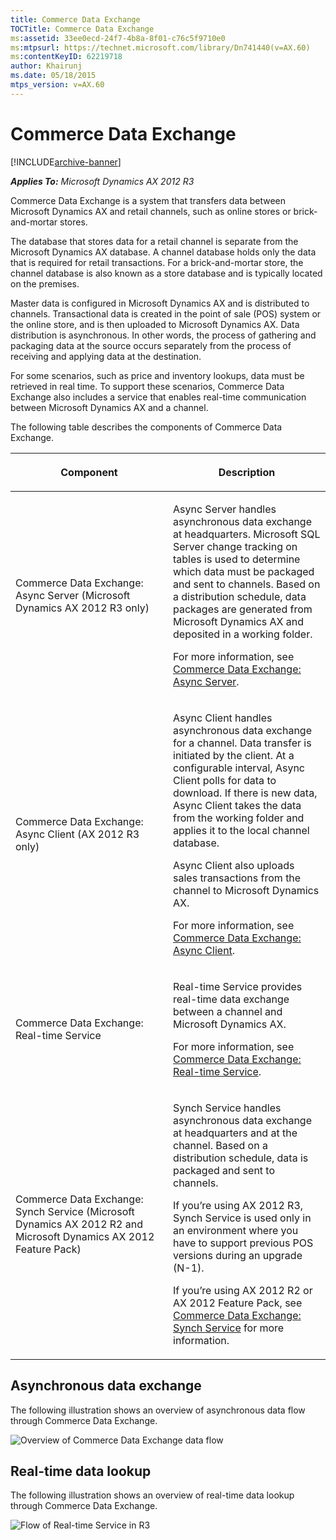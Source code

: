 ```yaml
---
title: Commerce Data Exchange
TOCTitle: Commerce Data Exchange
ms:assetid: 33ee0ecd-24f7-4b8a-8f01-c76c5f9710e0
ms:mtpsurl: https://technet.microsoft.com/library/Dn741440(v=AX.60)
ms:contentKeyID: 62219718
author: Khairunj
ms.date: 05/18/2015
mtps_version: v=AX.60
---
```


# Commerce Data Exchange 


[!INCLUDE[archive-banner](includes/archive-banner.md)]


_**Applies To:** Microsoft Dynamics AX 2012 R3_

Commerce Data Exchange is a system that transfers data between Microsoft Dynamics AX and retail channels, such as online stores or brick-and-mortar stores.

The database that stores data for a retail channel is separate from the Microsoft Dynamics AX database. A channel database holds only the data that is required for retail transactions. For a brick-and-mortar store, the channel database is also known as a store database and is typically located on the premises.

Master data is configured in Microsoft Dynamics AX and is distributed to channels. Transactional data is created in the point of sale (POS) system or the online store, and is then uploaded to Microsoft Dynamics AX. Data distribution is asynchronous. In other words, the process of gathering and packaging data at the source occurs separately from the process of receiving and applying data at the destination.

For some scenarios, such as price and inventory lookups, data must be retrieved in real time. To support these scenarios, Commerce Data Exchange also includes a service that enables real-time communication between Microsoft Dynamics AX and a channel.

The following table describes the components of Commerce Data Exchange.

<table>
<colgroup>
<col style="width: 50%" />
<col style="width: 50%" />
</colgroup>
<thead>
<tr class="header">
<th><p>Component</p></th>
<th><p>Description</p></th>
</tr>
</thead>
<tbody>
<tr class="odd">
<td><p>Commerce Data Exchange: Async Server (Microsoft Dynamics AX 2012 R3 only)</p></td>
<td><p>Async Server handles asynchronous data exchange at headquarters. Microsoft SQL Server change tracking on tables is used to determine which data must be packaged and sent to channels. Based on a distribution schedule, data packages are generated from Microsoft Dynamics AX and deposited in a working folder.</p>
<p>For more information, see <a href="commerce-data-exchange-async-server.md">Commerce Data Exchange: Async Server</a>.</p></td>
</tr>
<tr class="even">
<td><p>Commerce Data Exchange: Async Client (AX 2012 R3 only)</p></td>
<td><p>Async Client handles asynchronous data exchange for a channel. Data transfer is initiated by the client. At a configurable interval, Async Client polls for data to download. If there is new data, Async Client takes the data from the working folder and applies it to the local channel database.</p>
<p>Async Client also uploads sales transactions from the channel to Microsoft Dynamics AX.</p>
<p>For more information, see <a href="commerce-data-exchange-async-client.md">Commerce Data Exchange: Async Client</a>.</p></td>
</tr>
<tr class="odd">
<td><p>Commerce Data Exchange: Real-time Service</p></td>
<td><p>Real-time Service provides real-time data exchange between a channel and Microsoft Dynamics AX.</p>
<p>For more information, see <a href="commerce-data-exchange-real-time-service.md">Commerce Data Exchange: Real-time Service</a>.</p></td>
</tr>
<tr class="even">
<td><p>Commerce Data Exchange: Synch Service (Microsoft Dynamics AX 2012 R2 and Microsoft Dynamics AX 2012 Feature Pack)</p></td>
<td><p>Synch Service handles asynchronous data exchange at headquarters and at the channel. Based on a distribution schedule, data is packaged and sent to channels.</p>
<p>If you’re using AX 2012 R3, Synch Service is used only in an environment where you have to support previous POS versions during an upgrade (N-1).</p>
<p>If you’re using AX 2012 R2 or AX 2012 Feature Pack, see <a href="commerce-data-exchange-synch-service.md">Commerce Data Exchange: Synch Service</a> for more information.</p></td>
</tr>
</tbody>
</table>


## Asynchronous data exchange

The following illustration shows an overview of asynchronous data flow through Commerce Data Exchange.

![Overview of Commerce Data Exchange data flow](images/Dn741440.CDXOverview(en-us,AX.60).gif "Overview of Commerce Data Exchange data flow")

## Real-time data lookup

The following illustration shows an overview of real-time data lookup through Commerce Data Exchange.

![Flow of Real-time Service in R3](images/JJ679919.Retail_Real-timeService_R3(en-us,AX.60).gif "Flow of Real-time Service in R3")

  


